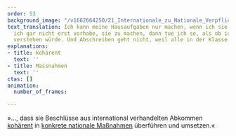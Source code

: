 ```yaml
---
order: 53
background_image: "/v1662664250/21_Internationale_zu_Nationale_Verpflichtungen_julia-solonina-unsplash_fomsxj_bf5cbt.jpg"
text_translation: Ich kann meine Hausaufgaben nur machen, wenn ich sie verstehe. Wenn
  ich gar nicht erst vorhabe, sie zu machen, dann tue ich so, als ob ich sie nicht
  verstehen würde. Und Abschreiben geht nicht, weil alle in der Klasse so denken.
explanations:
- title: kohärent
  text: ''
- title: Massnahmen
  text: ''
ctas: []
animation:
  number_of_frames: 

---
```

»…, dass sie Beschlüsse aus international verhandelten Abkommen [kohärent](# "kohärent") in [konkrete nationale Maßnahmen](# "Massnahmen") überführen und umsetzen.«